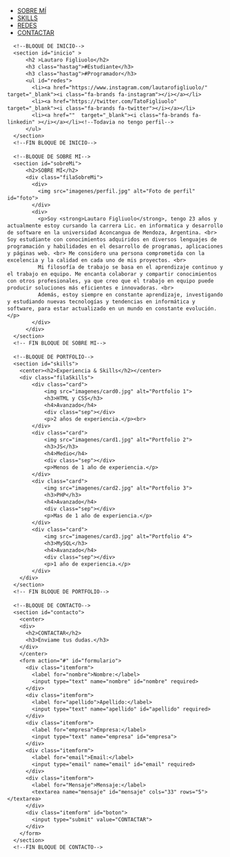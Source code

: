 <!DOCTYPE html>
<html lang="es">
<head>
    <meta charset="UTF-8">
    <meta http-equiv="X-UA-Compatible" content="IE=edge">
    <meta name="viewport" content="width=device-width, initial-scale=1.0">
    <link rel="preconnect" href="https://fonts.googleapis.com">
    <link rel="preconnect" href="https://fonts.gstatic.com" crossorigin>
    <link href="https://fonts.googleapis.com/css2?family=Poppins:wght@100;200;300&display=swap" rel="stylesheet">
    <script src="https://kit.fontawesome.com/7846fa448f.js" crossorigin="anonymous"></script>
    <link rel="stylesheet" href="./css/style.css">
    <title>Portfolio de Lautaro Figliuolo</title>
</head>
<body>
  <article>
      <!-- MENU DE NAVEGACION-->        
      <nav class="menu">
          <ul class="menu2">
            <li><a href="#sobreMi">SOBRE MÍ</a> </li>
            <li><a href="#skills">SKILLS</a></li>
            <li><a href="#inicio">REDES</a></li>
            <li><a href="#contacto">CONTACTAR</a> </li>
          </ul>
        </nav>
      <!--FIN MENU DE NAVEGACION--> 

      <!--BLOQUE DE INICIO-->
      <section id="inicio" >
          <h2 >Lautaro Figliuolo</h2>
          <h3 class="hastag">#Estudiante</h3>     
          <h3 class="hastag">#Programador</h3>
          <ul id="redes">
            <li><a href="https://www.instagram.com/lautarofigliuolo/" target="_blank"><i class="fa-brands fa-instagram"></i></a></li>
            <li><a href="https://twitter.com/TatoFigliuolo" target="_blank"><i class="fa-brands fa-twitter"></i></a></li>
            <li><a href=""  target="_blank"><i class="fa-brands fa-linkedin" ></i></a></li><!--Todavia no tengo perfil-->
          </ul>
      </section>
      <!--FIN BLOQUE DE INICIO-->

      <!--BLOQUE DE SOBRE MI-->
      <section id="sobreMi">
          <h2>SOBRE MÍ</h2>
          <div class="filaSobreMi">
            <div>
              <img src="imagenes/perfil.jpg" alt="Foto de perfil" id="foto">
            </div>
            <div>
              <p>Soy <strong>Lautaro Figliuolo</strong>, tengo 23 años y actualmente estoy cursando la carrera Lic. en informatica y desarrollo de software en la universidad Aconcangua de Mendoza, Argentina. <br> Soy estudiante con conocimientos adquiridos en diversos lenguajes de programación y habilidades en el desarrollo de programas, aplicaciones y páginas web. <br> Me considero una persona comprometida con la excelencia y la calidad en cada uno de mis proyectos. <br>
              Mi filosofía de trabajo se basa en el aprendizaje continuo y el trabajo en equipo. Me encanta colaborar y compartir conocimientos con otros profesionales, ya que creo que el trabajo en equipo puede producir soluciones más eficientes e innovadoras. <br>
              Además, estoy siempre en constante aprendizaje, investigando y estudiando nuevas tecnologías y tendencias en informática y software, para estar actualizado en un mundo en constante evolución.</p>
            </div>
          </div>
      </section>
      <!-- FIN BLOQUE DE SOBRE MI-->

      <!--BLOQUE DE PORTFOLIO-->
      <section id="skills">
        <center><h2>Experiencia & Skills</h2></center>
        <div class="filaSkills">
            <div class="card">
                <img src="imagenes/card0.jpg" alt="Portfolio 1">
                <h3>HTML y CSS</h3>
                <h4>Avanzado</h4>
                <div class="sep"></div>
                <p>2 años de experiencia.</p><br>
            </div>
            <div class="card">
                <img src="imagenes/card1.jpg" alt="Portfolio 2">
                <h3>JS</h3>
                <h4>Medio</h4>
                <div class="sep"></div>
                <p>Menos de 1 año de experiencia.</p>
            </div>
            <div class="card">
                <img src="imagenes/card2.jpg" alt="Portfolio 3">
                <h3>PHP</h3>
                <h4>Avanzado</h4>
                <div class="sep"></div>
                <p>Mas de 1 año de experiencia.</p>
            </div>
            <div class="card">
                <img src="imagenes/card3.jpg" alt="Portfolio 4">
                <h3>MySQL</h3>
                <h4>Avanzado</h4>
                <div class="sep"></div>
                <p>1 año de experiencia.</p>              
            </div>
        </div>
      </section>
      <!-- FIN BLOQUE DE PORTFOLIO-->

      <!--BLOQUE DE CONTACTO-->
      <section id="contacto">
        <center>
        <div>
          <h2>CONTACTAR</h2>
          <h3>Enviame tus dudas.</h3>   
        </div>
        </center>
        <form action="#" id="formulario">
          <div class="itemform">
            <label for="nombre">Nombre:</label> 
            <input type="text" name="nombre" id="nombre" required> 
          </div>
          <div class="itemform">
            <label for="apellido">Apellido:</label>
            <input type="text" name="apellido" id="apellido" required> 
          </div>
          <div class="itemform">
            <label for="empresa">Empresa:</label>
            <input type="text" name="empresa" id="empresa"> 
          </div>
          <div class="itemform">
            <label for="email">Email:</label>
            <input type="email" name="email" id="email" required>
          </div>
          <div class="itemform">
            <label for="Mensaje">Mensaje:</label>
            <textarea name="mensaje" id="mensaje" cols="33" rows="5"></textarea>
          </div>
          <div class="itemform" id="boton">
            <input type="submit" value="CONTACTAR">
          </div>
        </form>
      </section>
      <!--FIN BLOQUE DE CONTACTO-->
  </article>
</body>
</html>
